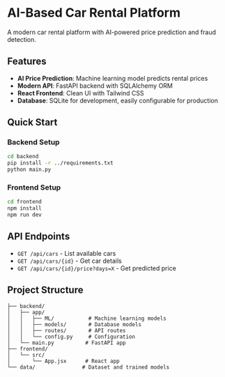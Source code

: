# AI-Based Car Rental Platform

A modern car rental platform with AI-powered price prediction and fraud detection.

## Features

- **AI Price Prediction**: Machine learning model predicts rental prices
- **Modern API**: FastAPI backend with SQLAlchemy ORM
- **React Frontend**: Clean UI with Tailwind CSS
- **Database**: SQLite for development, easily configurable for production

## Quick Start

### Backend Setup
```bash
cd backend
pip install -r ../requirements.txt
python main.py
```

### Frontend Setup
```bash
cd frontend
npm install
npm run dev
```

## API Endpoints

- `GET /api/cars` - List available cars
- `GET /api/cars/{id}` - Get car details
- `GET /api/cars/{id}/price?days=X` - Get predicted price

## Project Structure

```
├── backend/
│   ├── app/
│   │   ├── ML/           # Machine learning models
│   │   ├── models/       # Database models
│   │   ├── routes/       # API routes
│   │   └── config.py     # Configuration
│   └── main.py          # FastAPI app
├── frontend/
│   └── src/
│       └── App.jsx      # React app
└── data/               # Dataset and trained models
```